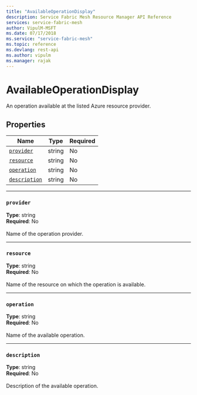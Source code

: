 ```yaml
---
title: "AvailableOperationDisplay"
description: Service Fabric Mesh Resource Manager API Reference
services: service-fabric-mesh
author: VipulM-MSFT
ms.date: 07/17/2018
ms.service: "service-fabric-mesh"
ms.topic: reference
ms.devlang: rest-api
ms.author: vipulm
ms.manager: rajak
---
```

# AvailableOperationDisplay

An operation available at the listed Azure resource provider.

## Properties
| Name | Type | Required |
| --- | --- | --- |
| [`provider`](#provider) | string | No |
| [`resource`](#resource) | string | No |
| [`operation`](#operation) | string | No |
| [`description`](#description) | string | No |

____
### `provider`
__Type__: string <br/>
__Required__: No<br/>
<br/>
Name of the operation provider.

____
### `resource`
__Type__: string <br/>
__Required__: No<br/>
<br/>
Name of the resource on which the operation is available.

____
### `operation`
__Type__: string <br/>
__Required__: No<br/>
<br/>
Name of the available operation.

____
### `description`
__Type__: string <br/>
__Required__: No<br/>
<br/>
Description of the available operation.
